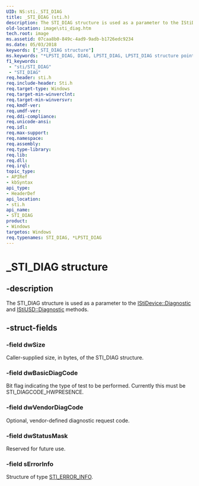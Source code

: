 ```yaml
---
UID: NS:sti._STI_DIAG
title: _STI_DIAG (sti.h)
description: The STI_DIAG structure is used as a parameter to the IStiDevice::Diagnostic and IStiUSD::Diagnostic methods.
old-location: image\sti_diag.htm
tech.root: image
ms.assetid: 07caa8b0-849c-4ad9-9adb-b1726edc9234
ms.date: 05/03/2018
keywords: ["_STI_DIAG structure"]
ms.keywords: "*LPSTI_DIAG, DIAG, LPSTI_DIAG, LPSTI_DIAG structure pointer [Imaging Devices], STI_DIAG, STI_DIAG structure [Imaging Devices], _STI_DIAG, image.sti_diag, sti/LPSTI_DIAG, sti/STI_DIAG, stifnc_793c0930-51bf-46b5-89c9-9ddaf91a1fee.xml"
f1_keywords:
 - "sti/STI_DIAG"
 - "STI_DIAG"
req.header: sti.h
req.include-header: Sti.h
req.target-type: Windows
req.target-min-winverclnt: 
req.target-min-winversvr: 
req.kmdf-ver: 
req.umdf-ver: 
req.ddi-compliance: 
req.unicode-ansi: 
req.idl: 
req.max-support: 
req.namespace: 
req.assembly: 
req.type-library: 
req.lib: 
req.dll: 
req.irql: 
topic_type:
- APIRef
- kbSyntax
api_type:
- HeaderDef
api_location:
- sti.h
api_name:
- STI_DIAG
product:
- Windows
targetos: Windows
req.typenames: STI_DIAG, *LPSTI_DIAG
---
```


# _STI_DIAG structure


## -description


The STI_DIAG structure is used as a parameter to the <a href="https://docs.microsoft.com/windows-hardware/drivers/ddi/sti/nf-sti-istidevice-diagnostic">IStiDevice::Diagnostic</a> and <a href="https://docs.microsoft.com/windows-hardware/drivers/ddi/stiusd/nf-stiusd-istiusd-diagnostic">IStiUSD::Diagnostic</a> methods.


## -struct-fields




### -field dwSize

Caller-supplied size, in bytes, of the STI_DIAG structure.


### -field dwBasicDiagCode

Bit flag indicating the type of test to be performed. Currently this must be STI_DIAGCODE_HWPRESENCE<i>.</i>


### -field dwVendorDiagCode

Optional, vendor-defined diagnostic request code.


### -field dwStatusMask

Reserved for future use.


### -field sErrorInfo

Structure of type <a href="https://docs.microsoft.com/windows-hardware/drivers/ddi/sti/ns-sti-_error_infow">STI_ERROR_INFO</a>.

